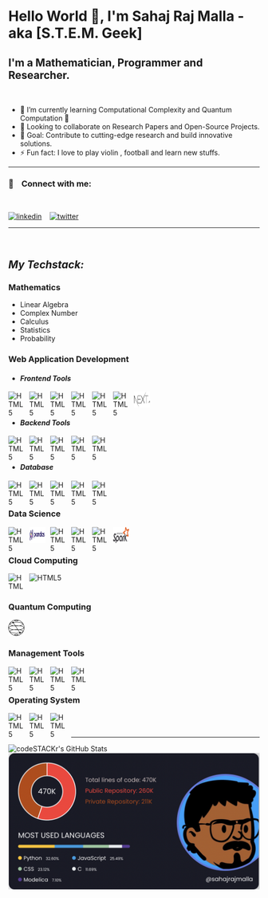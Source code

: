 # Hello World 👋, I'm Sahaj Raj Malla - aka [S.T.E.M. Geek]  

## I'm a Mathematician, Programmer and Researcher.

<br />

- 🔭 I’m currently learning Computational Complexity and Quantum Computation 🧠
- 👯 Looking to collaborate on Research Papers and Open-Source Projects.
- 🥅 Goal: Contribute to cutting-edge research and build innovative solutions.
- ⚡ Fun fact: I love to play violin , football and learn new stuffs. 

---

### 🔗 &nbsp;&nbsp; Connect with me:
<br>

[![linkedin](https://img.shields.io/badge/linkedin-0A66C2?style=for-the-badge&logo=linkedin&logoColor=white)](https://linkedin.com/in/sahajrajmalla)
&nbsp;&nbsp;
[![twitter](https://img.shields.io/badge/twitter-1DA1F2?style=for-the-badge&logo=twitter&logoColor=white)](https://twitter.com/sahaj_malla)


---
<br>

## *My Techstack:*

### **Mathematics**

- Linear Algebra
- Complex Number
- Calculus
- Statistics
- Probability


### **Web Application Development**

- #### *Frontend Tools*
<img align="left" alt="HTML5" width="32px" style="margin-right:10px" src="https://cdn.jsdelivr.net/gh/devicons/devicon/icons/html5/html5-original.svg"/>
<img align="left" alt="HTML5" width="32px" style="margin-right:10px" src="https://cdn.jsdelivr.net/gh/devicons/devicon/icons/css3/css3-original.svg"/>
<img align="left" alt="HTML5" width="32px" style="margin-right:10px" src="https://img.icons8.com/color/32/000000/bootstrap.png"/>
<img align="left" alt="HTML5" width="32px" style="margin-right:10px" src="https://img.icons8.com/color/32/000000/javascript--v2.png"/>
<img align="left" alt="HTML5" width="32px" style="margin-right:10px" src="https://img.icons8.com/color/32/000000/typescript.png"/>
<img align="left" alt="HTML5" width="32px" style="margin-right:10px" src="https://img.icons8.com/plasticine/32/000000/react.png"/>
<img align="left" alt="HTML5" style="width: 32px; height: 32px; margin-right:10px" src="img/next.jpg"/>

<br/>
<br/>

- #### *Backend Tools*

<img align="left" alt="HTML5" width="32px" style="margin-right:10px" style="width: 32px; height: 32px"  src="https://img.icons8.com/color/32/000000/python--v2.png"/>
<img align="left" alt="HTML5" width="32px" style="margin-right:10px" style="width: 32px; height: 32px" style="width: 32px; height: 32px" src="https://upload.wikimedia.org/wikipedia/commons/1/18/ISO_C%2B%2B_Logo.svg"/>
<img align="left" alt="HTML5" width="32px" style="margin-right:10px" style="width: 32px; height: 32px" src="https://img.icons8.com/color/32/000000/django.png"/>
<img align="left" alt="HTML5" width="32px" style="margin-right:10px" style="width: 32px; height: 32px" src="https://img.icons8.com/color/32/000000/celery.png"/>
<img align="left" alt="HTML5" width="32px" style="margin-right:10px" style="width: 32px; height: 32px" src="https://img.icons8.com/color/32/000000/graphql.png"/>

<br/>
<br/>

- #### *Database*
<img align="left" alt="HTML5" width="32px" style="margin-right:10px" style="width: 32px; height: 32px" src="https://img.icons8.com/color/32/000000/redis.png"/>
<img align="left" alt="HTML5" width="32px" style="margin-right:10px" style="width: 32px; height: 32px" src="https://img.icons8.com/color/32/000000/microsoft-sql-server.png"/>
<img align="left" alt="HTML5" width="32px" style="margin-right:10px" style="width: 32px; height: 32px" src="https://img.icons8.com/color/32/000000/postgreesql.png"/>
<img align="left" alt="HTML5" width="32px" style="margin-right:10px" style="width: 32px; height: 32px" src="https://img.icons8.com/color/32/000000/mysql-logo.png"/>
<img align="left" alt="HTML5" width="32px" style="margin-right:10px" style="width: 32px; height: 32px"  src="https://img.icons8.com/color/32/000000/mongodb.png"/>

<br/>
<br/>

### **Data Science**

<img align="left" alt="HTML5" width="32px" style="margin-right:10px" style="width: 32px; height: 32px" src="https://img.icons8.com/color/32/000000/numpy.png"/>
<img align="left" alt="HTML5" width="32px" style="width: 32px; height: 32px; margin-right:10px" src="img/pandas.jpg"/>
<img align="left" alt="HTML5" width="32px" style="margin-right:10px" style="width: 32px; height: 32px" src="https://upload.wikimedia.org/wikipedia/commons/0/05/Scikit_learn_logo_small.svg"/>
<img align="left" alt="HTML5" width="32px" style="margin-right:10px" style="width: 32px; height: 32px" src="https://upload.wikimedia.org/wikipedia/commons/8/84/Matplotlib_icon.svg"/>
<img align="left" alt="HTML5" width="32px" style="margin-right:10px" style="width: 32px; height: 32px" src="https://img.icons8.com/color/32/000000/tensorflow.png"/>
<img align="left" alt="HTML5" style="width: 32px; height: 32px; margin-right:10px;" src="img/Apache_Spark_logo.jpg"/>

<br/>
<br/>

### **Cloud Computing**
<img align="left" alt="HTML5" style="width: 32px; height: 32px; background-color:white; margin-right:10px" src="https://img.icons8.com/color/32/000000/amazon-web-services.png"/>
<img align="left" alt="HTML5" style="margin-right:10px" style="width: 32px; height: 32px" src="https://img.icons8.com/fluency/32/000000/azure-1.png"/>


<br/>
<br/>

### **Quantum Computing**
<img align="left" alt="HTML5" style="width: 32px; height: 32px; margin-right:10px;" src="img/Qiskit.jpg"/>
<br/>
<br/>

### **Management Tools**
<img align="left" alt="HTML5" width="32px" style="margin-right:10px" style="width: 32px; height: 32px" src="https://img.icons8.com/color/32/000000/git.png"/>
<img align="left" alt="HTML5" width="32px" style="margin-right:10px" style="width: 32px; height: 32px" src="https://img.icons8.com/color/32/000000/slack-new.png"/>
<img align="left" alt="HTML5" width="32px" style="margin-right:10px" style="width: 32px; height: 32px" src="https://img.icons8.com/color/32/000000/jira.png"/>
<img align="left" alt="HTML5" width="32px" style="margin-right:10px" style="width: 32px; height: 32px" src="https://img.icons8.com/color/32/000000/notion--v1.png"/>

<br/>
<br/>

### **Operating System**
<img align="left" alt="HTML5" width="32px" style="margin-right:10px" style="width: 32px; height: 32px" src="https://img.icons8.com/color/32/000000/linux--v2.png"/>
<img align="left" alt="HTML5" width="32px" style="margin-right:10px" style="width: 32px; height: 32px" src="https://img.icons8.com/color/32/000000/ubuntu--v1.png"/>
<img align="left" alt="HTML5" width="32px" style="margin-right:10px" style="width: 32px; height: 32px" src="https://img.icons8.com/color/32/000000/kali-linux.png"/>

<br/>
<br/>



---

<img align="left" alt="codeSTACKr's GitHub Stats" src="https://github-readme-stats.vercel.app/api?username=sahajrajmalla&count_private=true&show_icons=true&hide_border=false&title_color=ff652f&icon_color=FFE400&bg_color=09131B&text_color=ffffff&border_color=0c1a25" />




<img align="left" alt="Sahaj Raj Malla Lines of codes" src="https://github.com/sahajrajmalla/sahajrajmalla/blob/main/img/Screen%20Shot%202022-10-05%20at%2009.26.06.png" />




